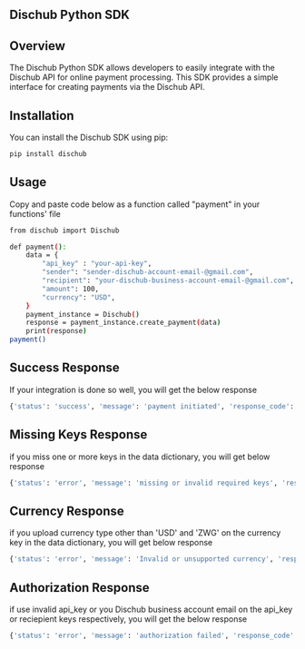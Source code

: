 ## Dischub Python SDK

## Overview

The Dischub Python SDK allows developers to easily integrate with the Dischub API for online payment processing. This SDK provides a simple interface for creating payments via the Dischub API.

## Installation

You can install the Dischub SDK using pip:

```bash
pip install dischub
```

## Usage

Copy and paste code below as a function called "payment" in your functions' file

```bash
from dischub import Dischub

def payment():
    data = {
        "api_key" : "your-api-key",
        "sender": "sender-dischub-account-email-@gmail.com",
        "recipient": "your-dischub-business-account-email-@gmail.com",
        "amount": 100,
        "currency": "USD",
    }
    payment_instance = Dischub()
    response = payment_instance.create_payment(data)
    print(response)
payment()
```

## Success Response

If your integration is done so well, you will get the below response

```bash
{'status': 'success', 'message': 'payment initiated', 'response_code': 200}
```

## Missing Keys Response

if you miss one or more keys in the data dictionary, you will get below response

```bash
{'status': 'error', 'message': 'missing or invalid required keys', 'response_code': 400}
```

## Currency Response

if you upload currency type other than 'USD' and 'ZWG' on the currency key in the data dictionary, you will get below response

```bash
{'status': 'error', 'message': 'Invalid or unsupported currency', 'response_code': 400}
```

## Authorization Response

if use invalid api_key or you Dischub business account email on the api_key or reciepient keys respectively, you will get the below response

```bash
{'status': 'error', 'message': 'authorization failed', 'response_code': 401}
```